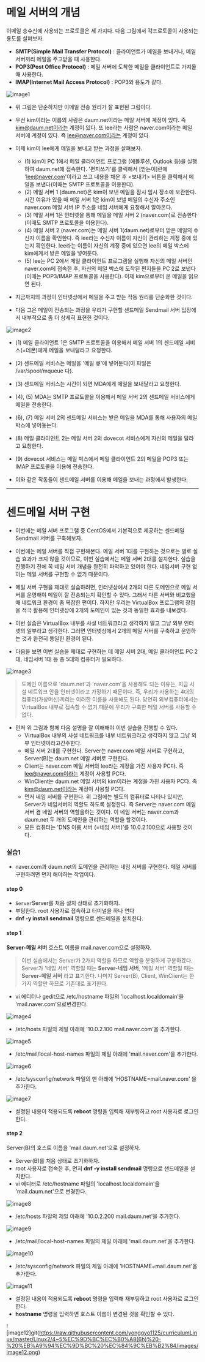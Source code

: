 # 메일 서버의 개념
이메일 송수신에 사용되는 프로토콜은 세 가지다.  다음 그림에서 각프로토콜이 사용되는 용도를 살펴보자.

- <b>SMTP(Simple Mail Transfer Protocol)</b> : 클라이언트가 메일을 보내거나, 메일 서버끼리 메일을 주고받을 때 사용한다.
- <b>POP3(Post Office Protocol)</b> : 메일 서버에 도착한 메일을 클라이언트로 가져올 때 사용한다.
- <b>IMAP(Internet Mail Access Protocol)</b> : POP3와 용도가 같다.

![image1](https://raw.githubusercontent.com/yonggyo1125/curriculumLinux/master/Linux2/4~5%EC%9D%BC%EC%B0%A8(6h)%20-%20%EB%A9%94%EC%9D%BC%20%EC%84%9C%EB%B2%84/images/image1.png)

- 위 그림은 단순하지만 이메일 전송 원리가 잘 표현된 그림이다.
- 우선 kim이라는 이름의 사람은 daum.net이라는 메일 서버에 계정이 있다. 즉 kim@daum.net이라는 계정이 있다. 또 lee라는 사람은 naver.com이라는 메일 서버에 계정이 있다. 즉 lee@naver.com이라는 계정이 있다.

- 이제 kim이 lee에게 메일을 보내고 받는 과정을 살펴보자.

	- (1) kim이 PC 1에서 메일 클라이언트 프로그램 (에볼루션, Outlook 등)을 실행하여 daum.net에 접속한다. '편지쓰기'를 클릭해서 [받는이]란에 'lee@naver.com'이라고 쓰고 내용을 채운 후 \<보내기\> 버튼을 클릭해서 메일을 보낸다(이때는 SMTP 프로토콜을 이용한다).
	- (2) 메일 서버 1 (daum.net)은 kim이 보낸 메일을 잠시 임시 장소에 보관한다. 시간 여유가 있을 때 메일 서버 1은 kim이 보낼 메일의 수신자 주소인 naver.com 메일 서버 IP 주소를 네임 서버에게 요청해서 알아온다.
	- (3) 메일 서버 1은 인터넷을 통해 메일을 메일 서버 2 (naver.com)로 전송한다(이때도 SMTP 프로토콜을 이용한다).
	- (4) 메일 서버 2 (naver.com)는 메일 서버 1(daum.net)로부터 받은 메일의 수신자 이름을 확인한다. 즉 lee라는 수신자 이름이 자신이 관리하는 계정 중에 있는지 확인한다. lee라는 이름이 자신의 계정 중에 있으면 lee의 메일 박스에 kim에게서 받은 메일을 넣어둔다.
	- (5) lee는 PC 2에서 메일 클라이언트 프로그램을 실행해 자신의 메일 서버인 naver.com에 접속한 후, 자신의 메일 박스에 도착된 편지들을 PC 2로 보낸다(이때는 POP3/IMAP 프로토콜을 사용한다). 이제 kim으로부터 온 메일을 읽으면 된다.

- 지금까지의 과정이 인터넷상에서 메일을 주고 받는 작동 원리를 단순화한 것이다.
- 다음 그은 메일이 전송되는 과정을 우리가 구현할 센드메일 Sendmail 서버 입장에서 내부적으로 좀 더 상세히 표현한 것이다.

![image2](https://raw.githubusercontent.com/yonggyo1125/curriculumLinux/master/Linux2/4~5%EC%9D%BC%EC%B0%A8(6h)%20-%20%EB%A9%94%EC%9D%BC%20%EC%84%9C%EB%B2%84/images/image2.png)

- (1) 메일 클라이언트 1은 SMTP 프로토콜을 이용해서 메일 서버 1의 센드메일 서비스(=데몬)에게 메일을 보내달라고 요청한다.

- (2) 센드메일 서비스는 메일을 '메일 큐'에 넣어둔다(이 파일은 /var/spool/mqueue 다).
- (3) 센드메일 서비스는 시간이 되면 MDA에게 메일을 보내달라고 요청한다.

- (4), (5) MDA는 SMTP 프로토콜을 이용해서 메일 서버 2의 센드메일 서비스에게 메일을 전송한다.
- (6), (7) 메일 서버 2의 센드메일 서비스는 받은 메일을 MDA를 통해 사용자의 메일 박스에 넣어놓는다.
- (8) 메일 클라이언트 2는 메일 서버 2의 dovecot 서비스에게 자신의 메일을 달라고 요청한다. 
- (9) dovecot 서비스는 메일 박스에서 메일 클라이언트 2의 메일을 POP3 또는 IMAP 프로토콜을 이용해 전송한다.

- 이와 같은 작동들이 센드메일 서버를 이용해 메일을 보내는 과정에서 발생한다.

* * *

# 센드메일 서버 구현

- 이번에는 메일 서버 프로그램 중 CentOS에서 기본적으로 제공하는 센드메일Sendmail 서버를 구축해보자.
- 이번에는 메일 서버를 직접 구현해본다. 메일 서버 1대를 구현하는 것으로는 별로 실습 효과가 크지 않을 것이므로, 이번 실습에서는 메일 서버 2대를 설치한다. 실습을 진행하기 전에 꼭 네임 서버 개념을 완전히 파악하고 있어야 한다. 네임서버 구현 없이는 메일 서버를 구현할 수 없기 때문이다.
- 메일 서버 구현을 제대로 실습하려면, 인터넷상에서 2개의 다른 도메인으로 메일 서버를 운영해야 메일이 잘 전송되는지 확인할 수 있다. 그래서 다른 서버와 비교했을 때 네트워크 환경이 좀 복잡한 편이다. 하지만 우리는 VirtualBox 프로그램의 장점을 적극 활용해 인터넷상에 2개의 도메인이 있는 것과 동일한 효과를 내보겠다.

- 이번 실습은 VirtualBox 내부를 사설 네트워크라고 생각하지 말고 그냥 외부 인터넷의 일부라고 생각한다. 그러면 인터넷상에서 2개의 메일 서버를 구축하고 운영하는 것과 완전히 동일한 환경이 된다.

- 다음을 보면 이번 실습을 제대로 구현하는 데 메일 서버 2대, 메일 클라이언트 PC 2대, 네임서버 1대 등 총 5대의 컴퓨터가 필요하다.

![image3](https://raw.githubusercontent.com/yonggyo1125/curriculumLinux/master/Linux2/4~5%EC%9D%BC%EC%B0%A8(6h)%20-%20%EB%A9%94%EC%9D%BC%20%EC%84%9C%EB%B2%84/images/image3.png)

> 도메인 이름으로 'daum.net'과 'naver.com'을 사용해도 되는 이유는, 지금 사설 네트워크 안을 인터넷이라고 가정하기 때문이다. 즉, 우리가 사용하는 4대의 컴퓨터(가상머신)끼리는 이러한 이름을 사용해도 된다. 당연히 외부컴퓨터에서는 VirtualBox 내부로 접속할 수 없기 때문에 우리가 구축한 메일 서버를 사용할 수 없다.

- 먼저 위 그림과 함께 다음 설명을 잘 이해해야 이번 실습을 진행할 수 있다.
	- VirtualBox 내부의 사설 네트워크를 내부 네트워크라고 생각하지 않고 그냥 외부 인터넷이라고간주한다.
	- 메일 서버 2대를 구현한다. Server는 naver.com 메일 서버로 구현하고, Server(B)는 daum.net 메일 서버로 구현한다.
	- Client는 naver.com 메일 서버의 lee라는 계정을 가진 사용자 PC다. 즉 lee@naver.com이라는 계정이 사용할 PC다.
	- WinClient는 daum.net 메일 서버의 kim이라는 계정을 가진 사용자 PC다. 즉 kim@daum.net이라는 계정이 사용할 PC다.
	- 먼저 네임 서버를 구현한다. 위 그림에는 별도의 컴퓨터로 나타나 있지만, Server가 네임서버의 역할도 하도록 설정한다. 즉 Server는 naver.com 메일 서버 겸 네임 서버의 역할을하는 것이다. 이 네임 서버는 naver.com과 daum.net 두 개의 도메인을 관리하는 역할을 할것이다.
	- 모든 컴퓨터는 'DNS 이름 서버 (=네임 서버)’를 10.0.2.100으로 사용할 것이다.

### 실습1 

- naver.com과 daum.net의 도메인을 관리하는 네임 서버를 구현한다. 메일 서버를 구현하려면 먼저 해야하는 작업이다.

#### step 0
- <code>Server</code>Server를 처음 설치 상태로 초기화하자.
- 부팅한다. root 사용자로 접속하고 터미널을 하나 연다
- <b>dnf -y install sendmail</b> 명령으로 센드메일을 설치한다.

#### step 1

<b>Server-메일 서버</b> 호스트 이름을 mail.naver.com으로 설정하자.

> 이번 실습에서는 Server가 2가지 역할을 하므로 역할을 분명하게 구분하겠다. Server가 '네임 서버' 역할일 때는 <b>Server-네임 서버</b>, '메일 서버' 역할일 때는 <b>Server-메일 서버</b> 라고 표기한다. 나머지 Server(B), Client, WinClient는 한 가지 역할만 하므로 기존대로 표기한다.

- vi 에디터나 gedit으로 /etc/hostname 파일의 'localhost.localdomain'을 'mail.naver.com'으로변경한다.

![image4](https://raw.githubusercontent.com/yonggyo1125/curriculumLinux/master/Linux2/4~5%EC%9D%BC%EC%B0%A8(6h)%20-%20%EB%A9%94%EC%9D%BC%20%EC%84%9C%EB%B2%84/images/image4.png)

- /etc/hosts 파일의 제일 아래에 '10.0.2.100   mail.naver.com'을 추가한다.

![image5](https://raw.githubusercontent.com/yonggyo1125/curriculumLinux/master/Linux2/4~5%EC%9D%BC%EC%B0%A8(6h)%20-%20%EB%A9%94%EC%9D%BC%20%EC%84%9C%EB%B2%84/images/image5.png)

- /etc/mail/local-host-names 파일의 제일 아래에 'mail.naver.com'을 추가한다.

![image6](https://raw.githubusercontent.com/yonggyo1125/curriculumLinux/master/Linux2/4~5%EC%9D%BC%EC%B0%A8(6h)%20-%20%EB%A9%94%EC%9D%BC%20%EC%84%9C%EB%B2%84/images/image6.png)

- /etc/sysconfig/network 파일의 맨 아래에 'HOSTNAME=mail.naver.com' 을 추가한다.

![image7](https://raw.githubusercontent.com/yonggyo1125/curriculumLinux/master/Linux2/4~5%EC%9D%BC%EC%B0%A8(6h)%20-%20%EB%A9%94%EC%9D%BC%20%EC%84%9C%EB%B2%84/images/image7.png)

- 설정된 내용이 적용되도록 <b>reboot</b> 명령을 입력해 재부팅하고 root 사용자로 로그인한다.

#### step 2

Server(B)의 호스트 이름을 'mail.daum.net'으로 설정하자.

- Server(B)를 처음 상태로 초기화하자.
- root 사용자로 접속한 후, 먼저 <b>dnf -y install sendmail</b> 명령으로 샌드메일을 설치한다.
- vi 에디터로 /etc/hostname 파일의 'localhost.localdomain'을 'mail.daum.net'으로 변경한다.

![image8](https://raw.githubusercontent.com/yonggyo1125/curriculumLinux/master/Linux2/4~5%EC%9D%BC%EC%B0%A8(6h)%20-%20%EB%A9%94%EC%9D%BC%20%EC%84%9C%EB%B2%84/images/image8.png)

- /etc/hosts 파일의 제일 아래에 '10.0.2.200   mail.daum.net'을 추가한다.

![image9](https://raw.githubusercontent.com/yonggyo1125/curriculumLinux/master/Linux2/4~5%EC%9D%BC%EC%B0%A8(6h)%20-%20%EB%A9%94%EC%9D%BC%20%EC%84%9C%EB%B2%84/images/image9.png)

- /etc/mail/local-host-names 파일의 제일 아래에 'mail.daum.net'을 추가한다.

![image10](https://raw.githubusercontent.com/yonggyo1125/curriculumLinux/master/Linux2/4~5%EC%9D%BC%EC%B0%A8(6h)%20-%20%EB%A9%94%EC%9D%BC%20%EC%84%9C%EB%B2%84/images/image10.png)

- /etc/sysconfig/network 파일의 제일 아래에 'HOSTNAME=mail.daum.net'을 추가한다.

![image11](https://raw.githubusercontent.com/yonggyo1125/curriculumLinux/master/Linux2/4~5%EC%9D%BC%EC%B0%A8(6h)%20-%20%EB%A9%94%EC%9D%BC%20%EC%84%9C%EB%B2%84/images/image11.png)

- 설정된 내용이 적용되도록 <b>reboot</b> 명령을 입력해 재부팅하고 root 사용자로 로그인한다.
- <b>hostname</b> 명령을 입력하면 호스트 이름이 변경된 것을 확인할 수 있다.

![image12]git(https://raw.githubusercontent.com/yonggyo1125/curriculumLinux/master/Linux2/4~5%EC%9D%BC%EC%B0%A8(6h)%20-%20%EB%A9%94%EC%9D%BC%20%EC%84%9C%EB%B2%84/images/image12.png)

